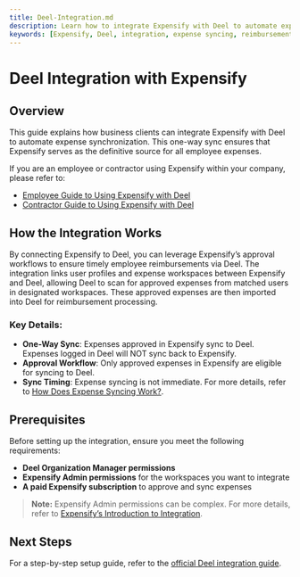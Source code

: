 ```yaml
---
title: Deel-Integration.md
description: Learn how to integrate Expensify with Deel to automate expense syncing for employee reimbursements.
keywords: [Expensify, Deel, integration, expense syncing, reimbursements, approval workflow]
---
```


# Deel Integration with Expensify

## Overview
This guide explains how business clients can integrate Expensify with Deel to automate expense synchronization. This one-way sync ensures that Expensify serves as the definitive source for all employee expenses.

If you are an employee or contractor using Expensify within your company, please refer to:

- [Employee Guide to Using Expensify with Deel](https://help.letsdeel.com/hc/en-gb/articles/7123572847761-Employee-s-Guide-to-Using-Expensify-With-Deel)
- [Contractor Guide to Using Expensify with Deel](https://help.letsdeel.com/hc/en-gb/articles/9640208314897-How-Contractors-Can-Use-Expensify-With-Deel)

## How the Integration Works
By connecting Expensify to Deel, you can leverage Expensify’s approval workflows to ensure timely employee reimbursements via Deel. The integration links user profiles and expense workspaces between Expensify and Deel, allowing Deel to scan for approved expenses from matched users in designated workspaces. These approved expenses are then imported into Deel for reimbursement processing.

### Key Details:
- **One-Way Sync**: Expenses approved in Expensify sync to Deel. Expenses logged in Deel will NOT sync back to Expensify.
- **Approval Workflow**: Only approved expenses in Expensify are eligible for syncing to Deel.
- **Sync Timing**: Expense syncing is not immediate. For more details, refer to [How Does Expense Syncing Work?](https://help.letsdeel.com/hc/en-gb/articles/5871319525521-How-To-Set-Up-The-Expensify-Integration-On-Deel-For-EOR-Employees-And-Contractors#h_01G25AWSW0KHWBA63C1AZ6X9E9).

## Prerequisites
Before setting up the integration, ensure you meet the following requirements:

- **Deel Organization Manager permissions**
- **Expensify Admin permissions** for the workspaces you want to integrate
- **A paid Expensify subscription** to approve and sync expenses

> **Note:** Expensify Admin permissions can be complex. For more details, refer to [Expensify’s Introduction to Integration](https://integrations.expensify.com/Integration-Server/doc/#introduction).

## Next Steps
For a step-by-step setup guide, refer to the [official Deel integration guide](https://help.letsdeel.com/hc/en-gb/articles/5871319525521-How-To-Set-Up-The-Expensify-Integration-On-Deel-For-EOR-Employees-And-Contractors).
